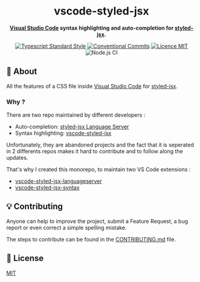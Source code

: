 <h1 align="center">vscode-styled-jsx</h1>

<p align="center">
  <strong><a href="https://code.visualstudio.com/">Visual Studio Code</a> syntax highlighting and auto-completion for <a href="https://www.npmjs.com/package/styled-jsx">styled-jsx</a>.</strong>
</p>

<p align="center">
  <a href="https://www.npmjs.com/package/ts-standard"><img alt="Typescript Standard Style" src="https://camo.githubusercontent.com/f87caadb70f384c0361ec72ccf07714ef69a5c0a/68747470733a2f2f62616467656e2e6e65742f62616467652f636f64652532307374796c652f74732d7374616e646172642f626c75653f69636f6e3d74797065736372697074"/></a>
  <a href="https://conventionalcommits.org"><img src="https://img.shields.io/badge/Conventional%20Commits-1.0.0-yellow.svg" alt="Conventional Commits" /></a>
  <a href="./LICENSE"><img src="https://img.shields.io/badge/licence-MIT-blue.svg" alt="Licence MIT"/></a>
  <img src="https://github.com/Divlo/vscode-styled-jsx/workflows/Node.js%20CI/badge.svg" alt="Node.js CI" />
</p>

## 📜 About

All the features of a CSS file inside [Visual Studio Code](https://code.visualstudio.com/) for [styled-jsx](https://www.npmjs.com/package/styled-jsx).

### Why ?

There are two repo maintained by different developers :

- Auto-completion: [styled-jsx Language Server](https://github.com/Grimones/vscode-styled-jsx-languageserver)
- Syntax highlighting: [vscode-styled-jsx](https://github.com/iFwu/vscode-styled-jsx)

Unfortunately, they are abandoned projects and the fact that it is seperated in 2 differents repos makes it hard to contribute and to follow along the updates.

That's why I created this monorepo, to maintain two VS Code extensions :

- [vscode-styled-jsx-languageserver](./vscode-styled-jsx-languageserver)
- [vscode-styled-jsx-syntax](./vscode-styled-jsx-syntax)

## 💡 Contributing

Anyone can help to improve the project, submit a Feature Request, a bug report or even correct a simple spelling mistake.

The steps to contribute can be found in the [CONTRIBUTING.md](./.github/CONTRIBUTING.md) file.

## 📄 License

[MIT](./LICENSE)
